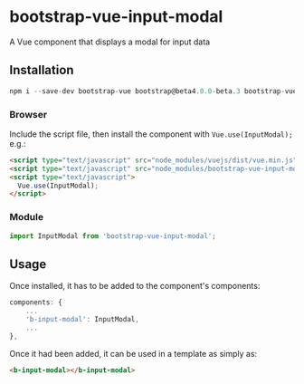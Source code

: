 # bootstrap-vue-input-modal

A Vue component that displays a modal for input data

## Installation

```js
npm i --save-dev bootstrap-vue bootstrap@beta4.0.0-beta.3 bootstrap-vue-input-modal
```

### Browser

Include the script file, then install the component with `Vue.use(InputModal);` e.g.:

```html
<script type="text/javascript" src="node_modules/vuejs/dist/vue.min.js"></script>
<script type="text/javascript" src="node_modules/bootstrap-vue-input-modal/dist/b-input-modal.min.js"></script>
<script type="text/javascript">
  Vue.use(InputModal);
</script>
```

### Module

```js
import InputModal from 'bootstrap-vue-input-modal';
```

## Usage

Once installed, it has to be added to the component's components:

```js
components: {
    ...
    'b-input-modal': InputModal,
    ...
},
```
Once it had been added, it can be used in a template as simply as:

```html
<b-input-modal></b-input-modal>
```

